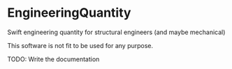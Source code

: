 # EngineeringQuantity
Swift engineering quantity for structural engineers (and maybe mechanical)

This software is not fit to be used for any purpose. 

TODO: Write the documentation
